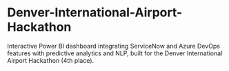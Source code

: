 # Denver-International-Airport-Hackathon
Interactive Power BI dashboard integrating ServiceNow and Azure DevOps features with predictive analytics and NLP, built for the Denver International Airport Hackathon (4th place).

